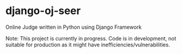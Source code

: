 # django-oj-seer
Online Judge written in Python using Django Framework

Note: This project is currently in progress. Code is in development, not suitable for production as it might have inefficiencies/vulnerabilities.